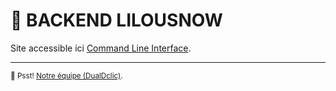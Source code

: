 # 🚀 BACKEND LILOUSNOW

Site accessible ici [Command Line Interface](https://lilousnow.fr).

---

<sub>🤫 Psst! [Notre équipe (DualDclic)](https://dualdclic.fr).</sub>
